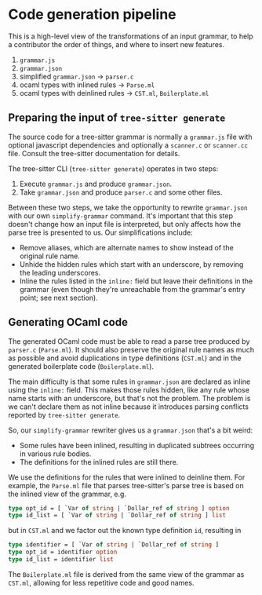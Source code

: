Code generation pipeline
==

This is a high-level view of the transformations of an input grammar,
to help a contributor the order of things, and where to insert new
features.

1. `grammar.js`
2. `grammar.json`
3. simplified `grammar.json` &rarr; `parser.c`
4. ocaml types with inlined rules &rarr; `Parse.ml`
5. ocaml types with deinlined rules &rarr; `CST.ml`, `Boilerplate.ml`

Preparing the input of `tree-sitter generate`
--

The source code for a tree-sitter grammar is normally a `grammar.js`
file with optional javascript dependencies and optionally a
`scanner.c` or `scanner.cc` file.
Consult the tree-sitter documentation for details.

The tree-sitter CLI (`tree-sitter generate`) operates in two steps:

1. Execute `grammar.js` and produce `grammar.json`.
2. Take `grammar.json` and produce `parser.c` and some other files.

Between these two steps, we take the opportunity to rewrite
`grammar.json` with our own `simplify-grammar` command. It's important
that this step doesn't change how an input file is interpreted, but
only affects how the parse tree is presented to us. Our
simplifications include:

* Remove aliases, which are alternate names to show instead of the
  original rule name.
* Unhide the hidden rules which start with an underscore, by removing
  the leading underscores.
* Inline the rules listed in the `inline:` field but leave their
  definitions in the grammar (even though they're unreachable from
  the grammar's entry point; see next section).

Generating OCaml code
--

The generated OCaml code must be able to read a parse tree produced by
`parser.c` (`Parse.ml`). It should also preserve the original rule
names as much as possible and avoid duplications in type definitions
(`CST.ml`) and in the generated boilerplate code (`Boilerplate.ml`).

The main difficulty is that some rules in `grammar.json` are declared
as inline using the `inline:` field. This makes those rules hidden, like any
rule whose name starts with an underscore, but that's not the
problem. The problem is we can't declare them as not inline because
it introduces parsing conflicts reported by `tree-sitter generate`.

So, our `simplify-grammar` rewriter gives us a `grammar.json` that's a
bit weird:
* Some rules have been inlined, resulting in duplicated subtrees
  occurring in various rule bodies.
* The definitions for the inlined rules are still there.

We use the definitions for the rules that were inlined to deinline
them. For example, the `Parse.ml` file that parses tree-sitter's parse
tree is based on the inlined view of the grammar, e.g.

```ocaml
type opt_id = [ `Var of string | `Dollar_ref of string ] option
type id_list = [ `Var of string | `Dollar_ref of string ] list
```

but in `CST.ml` and we factor out the known type definition `id`,
resulting in

```ocaml
type identifier = [ `Var of string | `Dollar_ref of string ]
type opt_id = identifier option
type id_list = identifier list
```

The `Boilerplate.ml` file is derived from the same view of the grammar
as `CST.ml`, allowing for less repetitive code and good names.
